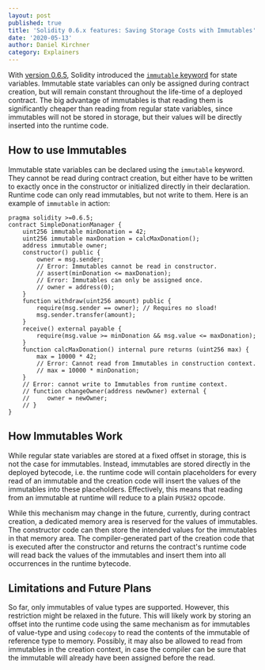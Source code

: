```yaml
---
layout: post
published: true
title: 'Solidity 0.6.x features: Saving Storage Costs with Immutables'
date: '2020-05-13'
author: Daniel Kirchner
category: Explainers
---
```


With [version 0.6.5](https://github.com/ethereum/solidity/releases/tag/v0.6.5), Solidity introduced the
[`immutable` keyword](https://solidity.readthedocs.io/en/v0.6.7/contracts.html?highlight=immutable#constant-and-immutable-state-variables)
for state variables. Immutable state variables can only be assigned during contract creation, but will remain
constant throughout the life-time of a deployed contract.
The big advantage of immutables is that reading them is significantly cheaper than reading from regular state variables,
since immutables will not be stored in storage, but their values will be directly inserted into the runtime code.

## How to use Immutables

Immutable state variables can be declared using the `immutable` keyword. They cannot be read during contract creation,
but either have to be written to exactly once in the constructor or initialized directly in their declaration.
Runtime code can only read immutables, but not write to them.
Here is an example of `immutable` in action:

```solidity
pragma solidity >=0.6.5;
contract SimpleDonationManager {
    uint256 immutable minDonation = 42;
    uint256 immutable maxDonation = calcMaxDonation();
    address immutable owner;
    constructor() public {
        owner = msg.sender;
        // Error: Immutables cannot be read in constructor.
        // assert(minDonation <= maxDonation);
        // Error: Immutables can only be assigned once.
        // owner = address(0);
    }
    function withdraw(uint256 amount) public {
        require(msg.sender == owner); // Requires no sload!
        msg.sender.transfer(amount);
    }
    receive() external payable {
        require(msg.value >= minDonation && msg.value <= maxDonation);
    }
    function calcMaxDonation() internal pure returns (uint256 max) {
        max = 10000 * 42;
        // Error: Cannot read from Immutables in construction context.
        // max = 10000 * minDonation;
    }
    // Error: cannot write to Immutables from runtime context.
    // function changeOwner(address newOwner) external {
    //     owner = newOwner;
    // }
}

```

## How Immutables Work

While regular state variables are stored at a fixed offset in storage, this is not the case for immutables. Instead,
immutables are stored directly in the deployed bytecode, i.e. the runtime code will contain placeholders for every
read of an immutable and the creation code will insert the values of the immutables into these placeholders.
Effectively, this means that reading from an immutable at runtime will reduce to a plain `PUSH32` opcode.

While this mechanism may change in the future, currently, during contract creation, a dedicated memory area is reserved
for the values of immutables. The constructor code can then store the intended values for the immutables in that memory area.
The compiler-generated part of the creation code that is executed after the constructor and returns the contract's
runtime code will read back the values of the immutables and insert them into all occurrences in the runtime bytecode.

## Limitations and Future Plans

So far, only immutables of value types are supported. However, this restriction might be relaxed in the future.
This will likely work by storing an offset into the runtime code using the same mechanism as for immutables of value-type
and using `codecopy` to read the contents of the immutable of reference type to memory.
Possibly, it may also be allowed to read from immutables in the creation context, in case the compiler can be sure that the
immutable will already have been assigned before the read.
